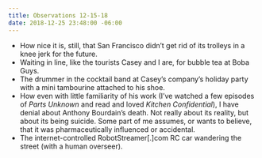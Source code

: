 ```yaml
---
title: Observations 12-15-18
date: 2018-12-25 23:48:00 -06:00
---
```


- How nice it is, still, that San Francisco didn’t get rid of its trolleys in a knee jerk for the future.
- Waiting in line, like the tourists Casey and I are, for bubble tea at Boba Guys.
- The drummer in the cocktail band at Casey’s company’s holiday party with a mini tambourine attached to his shoe.
- How even with little familiarity of his work (I’ve watched a few episodes of *Parts Unknown* and read and loved *Kitchen Confidential*), I have denial about Anthony Bourdain’s death. Not really about its reality, but about its being suicide. Some part of me assumes, or wants to believe, that it was pharmaceutically influenced or accidental.
- The internet-controlled RobotStreamer[.]com RC car wandering the street (with a human overseer).
